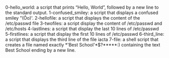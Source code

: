 0-hello_world: a script that prints “Hello, World”, followed by a new line to the standard output.
1-confused_smiley: a script that displays a confused smiley "(Ôo)'.
2-hellofile: a script that displays the content of the /etc/passwd file
3-twofiles: a script display the content of /etc/passwd and /etc/hosts
4-lastlines: a script that display the last 10 lines of /etc/passwd
5-firstlines:  a script that display the first 10 lines of /etc/passwd
6-third_line:  a script that displays the third line of the file iacta
7-file: a shell script that creates a file named exactly \*\'Best School\'\*$\?\*\*\*\*\*:) containing the text Best School ending by a new line.
